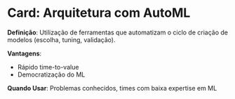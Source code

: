 # Card: Arquitetura com AutoML

**Definição**: Utilização de ferramentas que automatizam o ciclo de criação de modelos (escolha, tuning, validação).

**Vantagens**:
- Rápido time-to-value
- Democratização do ML

**Quando Usar**:
Problemas conhecidos, times com baixa expertise em ML
